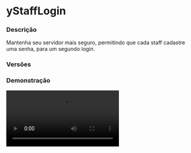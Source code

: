 # yStaffLogin
<secondary-label ref="management"/>

### Descrição
Mantenha seu servidor mais seguro, permitindo que cada staff cadastre uma senha, para um segundo login.

### Versões
<secondary-label ref="1.8"/>
<secondary-label ref="1.9"/>
<secondary-label ref="1.10"/>
<secondary-label ref="1.11"/>
<secondary-label ref="1.12"/>
<secondary-label ref="1.13"/>
<secondary-label ref="1.14"/>
<secondary-label ref="1.15"/>
<secondary-label ref="1.16"/>
<secondary-label ref="1.17"/>
<secondary-label ref="1.18"/>
<secondary-label ref="1.19"/>
<secondary-label ref="1.20"/>
<secondary-label ref="1.21"/>

### Demonstração
<video src="//www.youtube.com/watch?v=Lw9ravPwFGc"/>


<chapter title="Comandos" id="commands" collapsible="true">
<code-block lang="plain text">/sl - Autenticar a sessão
/sl reload - Recarrega as configurações</code-block>
</chapter>

<chapter title="Permissões" id="permissions" collapsible="true">
<code-block lang="plain text">ystafflogin.staff - Permissão para ser reconhecido como staff
ystafflogin.reload - Permissão para o /sl reload</code-block>
</chapter>

## API
<primary-label ref="api"/>

Configure nossa API para aproveitar todos os recursos oferecidos pelo plugin. Siga as instruções para garantir uma integração bem-sucedida.

<code-block lang="java">
public static StaffLoginAPIHolder getAPI() {
    try {
        RegisteredServiceProvider&lt;StaffLoginAPIHolder> rsp = Bukkit.getServer().getServicesManager()
            .getRegistration(StaffLoginAPIHolder.class);
        return rsp == null ? null : rsp.getProvider();
    } catch (Throwable var1) {
        return null;
    }
}
</code-block>

## Erros comuns
<primary-label ref="errors"/>

Antes de configurar o plugin, revise os pontos listados aqui para evitar problemas frequentes durante a configuração.

<seealso style="cards">
    <category ref="wrs">
        <a href="yplugins.md"></a>        <a href="https://ystoreplugins.com.br/plugins/detalhes/3-yStaffLogin">Site do plugin yStaffLogin</a>
    </category>
</seealso>